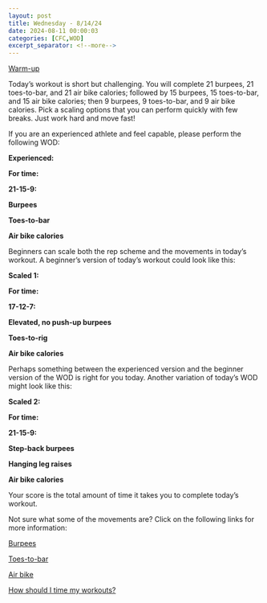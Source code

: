 ```yaml
---
layout: post
title: Wednesday - 8/14/24
date: 2024-08-11 00:00:03
categories: [CFC,WOD]
excerpt_separator: <!--more-->
---
```

[Warm-up](https://communityfitnessclub.wixsite.com/website/post/basic-full-body-warm-up)

Today’s workout is short but challenging. You will complete 21 burpees, 21 toes-to-bar, and 21 air bike calories; followed by 15 burpees, 15 toes-to-bar, and 15 air bike calories; then 9 burpees, 9 toes-to-bar, and 9 air bike calories. Pick a scaling options that you can perform quickly with few breaks. Just work hard and move fast!

If you are an experienced athlete and feel capable, please perform the following WOD:

**Experienced:**

**For time:**

**21-15-9:**

**Burpees**

**Toes-to-bar**

**Air bike calories**
<!--more-->

Beginners can scale both the rep scheme and the movements in today’s workout. A beginner’s version of today’s workout could look like this:

**Scaled 1:**

**For time:**

**17-12-7:**

**Elevated, no push-up burpees**

**Toes-to-rig**

**Air bike calories**

Perhaps something between the experienced version and the beginner version of the WOD is right for you today. Another variation of today’s WOD might look like this:

**Scaled 2:**

**For time:**

**21-15-9:**

**Step-back burpees**

**Hanging leg raises**

**Air bike calories**

Your score is the total amount of time it takes you to complete today’s workout. 

Not sure what some of the movements are? Click on the following links for more information:

[Burpees](https://communityfitnessclub.wixsite.com/website/post/burpees) 

[Toes-to-bar](https://communityfitnessclub.wixsite.com/website/post/toes-to-bar) 

[Air bike](https://communityfitnessclub.wixsite.com/website/post/air-bike)

[How should I time my workouts?](https://communityfitnessclub.wixsite.com/website/post/how-should-i-time-my-workouts)
